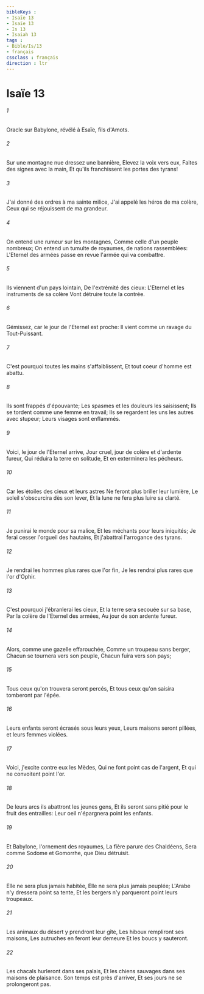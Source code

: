 ```yaml
---
bibleKeys : 
- Isaïe 13
- Isaïe 13
- Is 13
- Isaiah 13
tags : 
- Bible/Is/13
- français
cssclass : français
direction : ltr
---
```


# Isaïe 13

###### 1
Oracle sur Babylone, révélé à Esaïe, fils d'Amots.
###### 2
Sur une montagne nue dressez une bannière, Elevez la voix vers eux, Faites des signes avec la main, Et qu'ils franchissent les portes des tyrans!
###### 3
J'ai donné des ordres à ma sainte milice, J'ai appelé les héros de ma colère, Ceux qui se réjouissent de ma grandeur.
###### 4
On entend une rumeur sur les montagnes, Comme celle d'un peuple nombreux; On entend un tumulte de royaumes, de nations rassemblées: L'Eternel des armées passe en revue l'armée qui va combattre.
###### 5
Ils viennent d'un pays lointain, De l'extrémité des cieux: L'Eternel et les instruments de sa colère Vont détruire toute la contrée.
###### 6
Gémissez, car le jour de l'Eternel est proche: Il vient comme un ravage du Tout-Puissant.
###### 7
C'est pourquoi toutes les mains s'affaiblissent, Et tout coeur d'homme est abattu.
###### 8
Ils sont frappés d'épouvante; Les spasmes et les douleurs les saisissent; Ils se tordent comme une femme en travail; Ils se regardent les uns les autres avec stupeur; Leurs visages sont enflammés.
###### 9
Voici, le jour de l'Eternel arrive, Jour cruel, jour de colère et d'ardente fureur, Qui réduira la terre en solitude, Et en exterminera les pécheurs.
###### 10
Car les étoiles des cieux et leurs astres Ne feront plus briller leur lumière, Le soleil s'obscurcira dès son lever, Et la lune ne fera plus luire sa clarté.
###### 11
Je punirai le monde pour sa malice, Et les méchants pour leurs iniquités; Je ferai cesser l'orgueil des hautains, Et j'abattrai l'arrogance des tyrans.
###### 12
Je rendrai les hommes plus rares que l'or fin, Je les rendrai plus rares que l'or d'Ophir.
###### 13
C'est pourquoi j'ébranlerai les cieux, Et la terre sera secouée sur sa base, Par la colère de l'Eternel des armées, Au jour de son ardente fureur.
###### 14
Alors, comme une gazelle effarouchée, Comme un troupeau sans berger, Chacun se tournera vers son peuple, Chacun fuira vers son pays;
###### 15
Tous ceux qu'on trouvera seront percés, Et tous ceux qu'on saisira tomberont par l'épée.
###### 16
Leurs enfants seront écrasés sous leurs yeux, Leurs maisons seront pillées, et leurs femmes violées.
###### 17
Voici, j'excite contre eux les Mèdes, Qui ne font point cas de l'argent, Et qui ne convoitent point l'or.
###### 18
De leurs arcs ils abattront les jeunes gens, Et ils seront sans pitié pour le fruit des entrailles: Leur oeil n'épargnera point les enfants.
###### 19
Et Babylone, l'ornement des royaumes, La fière parure des Chaldéens, Sera comme Sodome et Gomorrhe, que Dieu détruisit.
###### 20
Elle ne sera plus jamais habitée, Elle ne sera plus jamais peuplée; L'Arabe n'y dressera point sa tente, Et les bergers n'y parqueront point leurs troupeaux.
###### 21
Les animaux du désert y prendront leur gîte, Les hiboux rempliront ses maisons, Les autruches en feront leur demeure Et les boucs y sauteront.
###### 22
Les chacals hurleront dans ses palais, Et les chiens sauvages dans ses maisons de plaisance. Son temps est près d'arriver, Et ses jours ne se prolongeront pas.
